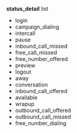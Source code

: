 
**status_detail** list

 * login
 * campaign_dialing
 * intercall
 * pause
 * inbound_call_missed
 * free_call_missed
 * free_number_offered
 * preview
 * logout
 * away
 * conversation
 * inbound_call_offered
 * available
 * wrapup
 * outbound_call_offered
 * outbound_call_missed
 * free_number_dialing